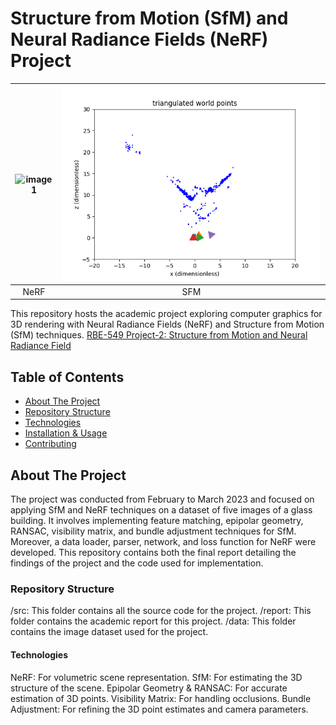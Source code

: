 
# Structure from Motion (SfM) and Neural Radiance Fields (NeRF) Project

<!-- ![Project Output](./NeRF/test_gif.gif) -->
<!-- <img src="./NeRF/test_gif.gif" width="500" height="600"> -->
<!-- <img align="left" src="./NeRF/test_gif.gif" width="49%">
<img align="right" src="./sfm_p/Phase1/outputs/Registered camera poses with nonlinear PnP2.png" width="50%"> -->
<!-- <p float="left"> -->
  
<!--   <img src="./NeRF/test_gif.gif" width="400" />
  <img src="./sfm_p/Phase1/outputs/Registered camera poses with nonlinear PnP2.png" width="400" /> 
</p> -->

| ![image1](./NeRF/test_gif.gif) | ![image2](./sfm_p/Phase1/outputs/Registered_camera_poses_with_nonlinear_PnP2.png) |
|:--:|:---:|
| NeRF | SFM |




This repository hosts the academic project exploring computer graphics for 3D rendering with Neural Radiance Fields (NeRF) and Structure from Motion (SfM) techniques.
[RBE-549 Project-2: Structure from Motion and Neural Radiance Field]([URL](https://rbe549.github.io/spring2023/proj/p2/))


## Table of Contents
- [About The Project](#about-the-project)
- [Repository Structure](#repository-structure)
- [Technologies](#technologies)
- [Installation & Usage](#installation--usage)
- [Contributing](#contributing)


## About The Project
The project was conducted from February to March 2023 and focused on applying SfM and NeRF techniques on a dataset of five images of a glass building. It involves implementing feature matching, epipolar geometry, RANSAC, visibility matrix, and bundle adjustment techniques for SfM. Moreover, a data loader, parser, network, and loss function for NeRF were developed. This repository contains both the final report detailing the findings of the project and the code used for implementation.

### Repository Structure
/src: This folder contains all the source code for the project.
/report: This folder contains the academic report for this project.
/data: This folder contains the image dataset used for the project.


#### Technologies
NeRF: For volumetric scene representation.
SfM: For estimating the 3D structure of the scene.
Epipolar Geometry & RANSAC: For accurate estimation of 3D points.
Visibility Matrix: For handling occlusions.
Bundle Adjustment: For refining the 3D point estimates and camera parameters.
